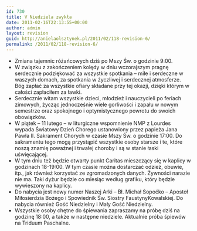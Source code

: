```yaml
---
id: 730
title: V Niedziela zwykła
date: 2011-02-16T22:13:55+00:00
author: admin
layout: revision
guid: http://anielaolsztynek.pl/2011/02/118-revision-6/
permalink: /2011/02/118-revision-6/
---
```

  * Zmiana tajemnic różańcowych dziś po Mszy Św. o godzinie 9:00.
  * W związku z zakończeniem kolędy w dniu wczorajszym pragnę serdecznie podziękować za wszystkie spotkania &#8211; miłe i serdeczne w waszych domach, za spotkania w życzliwej i serdecznej atmosferze. Bóg zapłać za wszystkie ofiary składane przy tej okazji, dzięki którym w całości zapłaciłem za ławki.
  * Serdecznie witam wszystkie dzieci, młodzież i nauczycieli po feriach zimowych, życząc jednocześnie wiele gorliwości i zapału w nowym semestrze oraz spokojnego i optymistycznego powrotu do swoich obowiązków.
  * W piątek &#8211; 11 lutego &#8211; w liturgiczne wspomnienie NMP z Lourdes wypada Światowy Dzień Chorego ustanowiony przez papieża Jana Pawła II. Sakrament Chorych w czasie Mszy Św. o godzinie 17:00. Do sakramentu tego mogą przystąpić wszystkie osoby starsze i te, które noszą znamię poważnej i trwałej choroby i są w stanie łaski uświęcającej.
  * W tym dniu też będzie otwarty punkt Caritas mieszczący się w kaplicy w godzinach 18-19:00. W tym czasie można dostarczać odzież, obuwie, itp., jak również korzystać ze zgromadzonych danych. Żywności narazie nie ma. Taki dyżur będzie co miesiąc według grafiku, który będzie wywieszony na kaplicy.
  * Do nabycia jest nowy numer Naszej Arki &#8211; Bł. Michał Sopoćko &#8211; Apostoł Miłosierdzia Bożego i Spowiednik Św. Siostry FaustynyKowalskiej. Do nabycia również Gość Niedzielny i Mały Gość Niedzielny.
  * Wszystkie osoby chętne do śpiewania zapraszamy na próbę dziś na godzinę 18:00, a także w następne niedziele. Aktualnie próba śpiewów na Triduum Paschalne.